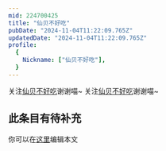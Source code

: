 ```yaml
---
mid: 224700425
title: "仙贝不好吃"
pubDate: "2024-11-04T11:22:09.765Z"
updatedDate: "2024-11-04T11:22:09.765Z"
profile:
  {
    Nickname: ["仙贝不好吃"],
  }
---
```


关注[仙贝不好吃](https://space.bilibili.com/224700425)谢谢喵~ 关注[仙贝不好吃](https://space.bilibili.com/224700425)谢谢喵~

## 此条目有待补充
你可以在[这里](https://github.com/Yuhanawa/VTuber.ICU/edit/master/src/content/v/仙贝不好吃/index.md)编辑本文
